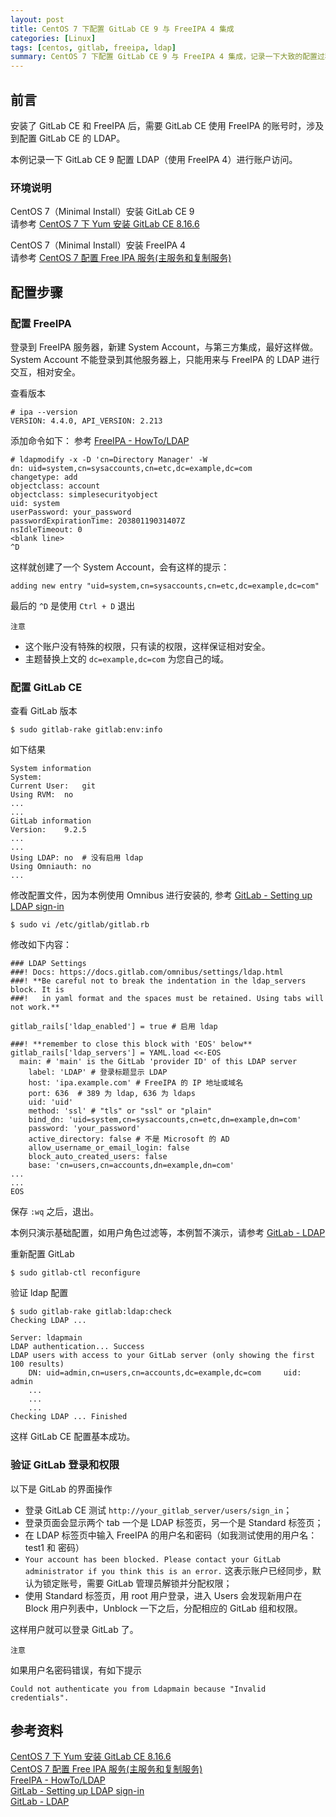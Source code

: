 ```yaml
---
layout: post
title: CentOS 7 下配置 GitLab CE 9 与 FreeIPA 4 集成
categories: [Linux]
tags: [centos, gitlab, freeipa, ldap]
summary: CentOS 7 下配置 GitLab CE 9 与 FreeIPA 4 集成，记录一下大致的配置过程。
---
```

## 前言
安装了 GitLab CE 和 FreeIPA 后，需要 GitLab CE 使用 FreeIPA 的账号时，涉及到配置 GitLab CE 的 LDAP。

本例记录一下 GitLab CE 9 配置 LDAP（使用 FreeIPA 4）进行账户访问。

### 环境说明
CentOS 7（Minimal Install）安装 GitLab CE 9  
请参考 [CentOS 7 下 Yum 安装 GitLab CE 8.16.6][1]

CentOS 7（Minimal Install）安装 FreeIPA 4   
请参考 [CentOS 7 配置 Free IPA 服务(主服务和复制服务)][2]

## 配置步骤

### 配置 FreeIPA 
登录到 FreeIPA 服务器，新建 System Account，与第三方集成，最好这样做。 System Account 不能登录到其他服务器上，只能用来与 FreeIPA 的 LDAP 进行交互，相对安全。

查看版本

	# ipa --version
	VERSION: 4.4.0, API_VERSION: 2.213

添加命令如下： 参考 [FreeIPA - HowTo/LDAP][3]

	# ldapmodify -x -D 'cn=Directory Manager' -W
	dn: uid=system,cn=sysaccounts,cn=etc,dc=example,dc=com
	changetype: add
	objectclass: account
	objectclass: simplesecurityobject
	uid: system
	userPassword: your_password
	passwordExpirationTime: 20380119031407Z
	nsIdleTimeout: 0
	<blank line>
	^D

这样就创建了一个 System Account，会有这样的提示：

	adding new entry "uid=system,cn=sysaccounts,cn=etc,dc=example,dc=com"

最后的 `^D` 是使用 `Ctrl + D` 退出

`注意`  

- 这个账户没有特殊的权限，只有读的权限，这样保证相对安全。
- 主题替换上文的 `dc=example,dc=com` 为您自己的域。

### 配置 GitLab CE
查看 GitLab 版本

	$ sudo gitlab-rake gitlab:env:info

如下结果

	System information
	System:		
	Current User:	git
	Using RVM:	no
	...
	...
	GitLab information
	Version:	9.2.5
	...
	...
	Using LDAP:	no  # 没有启用 ldap
	Using Omniauth:	no
	...
	

修改配置文件，因为本例使用 Omnibus 进行安装的, 参考 [GitLab - Setting up LDAP sign-in][4]

	$ sudo vi /etc/gitlab/gitlab.rb

修改如下内容：

	### LDAP Settings
	###! Docs: https://docs.gitlab.com/omnibus/settings/ldap.html
	###! **Be careful not to break the indentation in the ldap_servers block. It is
	###!   in yaml format and the spaces must be retained. Using tabs will not work.**
	
	gitlab_rails['ldap_enabled'] = true # 启用 ldap
	
	###! **remember to close this block with 'EOS' below**
	gitlab_rails['ldap_servers'] = YAML.load <<-EOS
	  main: # 'main' is the GitLab 'provider ID' of this LDAP server
	    label: 'LDAP' # 登录标题显示 LDAP 
	    host: 'ipa.example.com' # FreeIPA 的 IP 地址或域名
	    port: 636  # 389 为 ldap, 636 为 ldaps
	    uid: 'uid'
	    method: 'ssl' # "tls" or "ssl" or "plain"
	    bind_dn: 'uid=system,cn=sysaccounts,cn=etc,dn=example,dn=com'
	    password: 'your_password'
	    active_directory: false # 不是 Microsoft 的 AD
	    allow_username_or_email_login: false
	    block_auto_created_users: false
	    base: 'cn=users,cn=accounts,dn=example,dn=com'
	...
	...
	EOS

保存 `:wq` 之后，退出。

本例只演示基础配置，如用户角色过滤等，本例暂不演示，请参考 [GitLab - LDAP][5]

重新配置 GitLab

	$ sudo gitlab-ctl reconfigure

验证 ldap 配置

	$ sudo gitlab-rake gitlab:ldap:check
	Checking LDAP ...
	
	Server: ldapmain
	LDAP authentication... Success
	LDAP users with access to your GitLab server (only showing the first 100 results)
		DN: uid=admin,cn=users,cn=accounts,dc=example,dc=com	 uid: admin
		...
	    ...
	    ...
	Checking LDAP ... Finished

这样 GitLab CE 配置基本成功。

### 验证 GitLab 登录和权限
以下是 GitLab 的界面操作

+ 登录 GitLab CE 测试 `http://your_gitlab_server/users/sign_in`；
+ 登录页面会显示两个 tab 一个是 LDAP 标签页，另一个是 Standard 标签页；
+ 在 LDAP 标签页中输入 FreeIPA 的用户名和密码（如我测试使用的用户名：test1 和 密码）
+ `Your account has been blocked. Please contact your GitLab administrator if you think this is an error.` 这表示账户已经同步，默认为锁定账号，需要 GitLab 管理员解锁并分配权限；
+ 使用 Standard 标签页，用 root 用户登录，进入 Users 会发现新用户在 Block 用户列表中，Unblock 一下之后，分配相应的 GitLab 组和权限。

这样用户就可以登录 GitLab 了。

`注意`

如果用户名密码错误，有如下提示 

`Could not authenticate you from Ldapmain because "Invalid credentials".`

## 参考资料
[CentOS 7 下 Yum 安装 GitLab CE 8.16.6][1]  
[CentOS 7 配置 Free IPA 服务(主服务和复制服务)][2]  
[FreeIPA - HowTo/LDAP][3]  
[GitLab - Setting up LDAP sign-in][4]  
[GitLab - LDAP][5]
 
[1]: http://qizhanming.com/blog/2017/02/28/install-gitlab-ce-on-centos7
[2]: http://qizhanming.com/blog/2017/06/07/how-to-config-freeipa-server-and-replica-on-centos-7
[3]: https://www.freeipa.org/page/HowTo/LDAP
[4]: https://docs.gitlab.com/omnibus/settings/ldap.html
[5]: https://docs.gitlab.com/ce/administration/auth/ldap.html